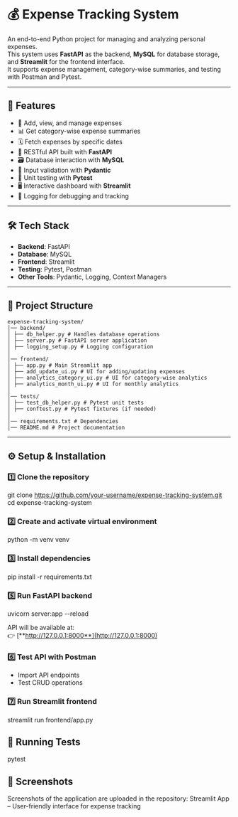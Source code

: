 # 💰 Expense Tracking System

An end-to-end Python project for managing and analyzing personal expenses.  
This system uses **FastAPI** as the backend, **MySQL** for database storage, and **Streamlit** for the frontend interface.  
It supports expense management, category-wise summaries, and testing with Postman and Pytest.

---

## 🚀 Features

- 📌 Add, view, and manage expenses  
- 📊 Get category-wise expense summaries  
- 🗓️ Fetch expenses by specific dates  
- 🔗 RESTful API built with **FastAPI**  
- 🗃️ Database interaction with **MySQL**  
- 📑 Input validation with **Pydantic**  
- 🧪 Unit testing with **Pytest**  
- 🖥️ Interactive dashboard with **Streamlit**  
- 📝 Logging for debugging and tracking  

---

## 🛠️ Tech Stack

- **Backend**: FastAPI  
- **Database**: MySQL  
- **Frontend**: Streamlit  
- **Testing**: Pytest, Postman  
- **Other Tools**: Pydantic, Logging, Context Managers  

---

## 📂 Project Structure
```
expense-tracking-system/
│── backend/
│ ├── db_helper.py # Handles database operations
│ ├── server.py # FastAPI server application
│ ├── logging_setup.py # Logging configuration
│
│── frontend/
│ ├── app.py # Main Streamlit app
│ ├── add_update_ui.py # UI for adding/updating expenses
│ ├── analytics_category_ui.py # UI for category-wise analytics
│ ├── analytics_month_ui.py # UI for monthly analytics
│
│── tests/
│ ├── test_db_helper.py # Pytest unit tests
│ ├── conftest.py # Pytest fixtures (if needed)
│
│── requirements.txt # Dependencies
│── README.md # Project documentation
```


---

## ⚙️ Setup & Installation

### 1️⃣ Clone the repository
git clone https://github.com/your-username/expense-tracking-system.git
cd expense-tracking-system


### 2️⃣ Create and activate virtual environment
python -m venv venv


### 3️⃣ Install dependencies
pip install -r requirements.txt


### 5️⃣ Run FastAPI backend
uvicorn server:app --reload

API will be available at:  
👉 [**http://127.0.0.1:8000**](http://127.0.0.1:8000)

### 6️⃣ Test API with Postman
- Import API endpoints  
- Test CRUD operations  

### 7️⃣ Run Streamlit frontend
streamlit run frontend/app.py

## 🧪 Running Tests
pytest

## 📸 Screenshots
Screenshots of the application are uploaded in the repository:
Streamlit App – User-friendly interface for expense tracking


